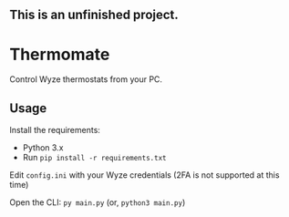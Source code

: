 ## This is an unfinished project.


# Thermomate
 Control Wyze thermostats from your PC.

## Usage
Install the requirements:  
- Python 3.x
- Run `pip install -r requirements.txt`

Edit `config.ini` with your Wyze credentials (2FA is not supported at this time)

Open the CLI:
`py main.py` (or, `python3 main.py`)

